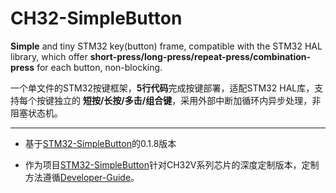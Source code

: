 # CH32-SimpleButton

**Simple** and tiny STM32 key(button) frame, compatible with the STM32 HAL library, which offer **short-press/long-press/repeat-press/combination-press** for each button, non-blocking.

一个单文件的STM32按键框架，**5行代码**完成按键部署，适配STM32 HAL库，支持每个按键独立的 **短按/长按/多击/组合键**，采用外部中断加循环内异步处理，非阻塞状态机。

---

* 基于[STM32-SimpleButton](https://github.com/Kim-J-Smith/STM32-SimpleButton)的0.1.8版本

* 作为项目[STM32-SimpleButton](https://github.com/Kim-J-Smith/STM32-SimpleButton)针对CH32V系列芯片的深度定制版本，定制方法遵循[Developer-Guide](https://github.com/Kim-J-Smith/STM32-SimpleButton/blob/main/Developer_Guide.md)。

